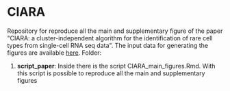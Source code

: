 # CIARA
Repository for reproduce all the main and supplementary figure of the paper "CIARA: a cluster-independent algorithm for the identification of rare cell types from single-cell RNA seq data". 
The input data for generating the figures are available [here](https://hmgubox2.helmholtz-muenchen.de/index.php/s/x83jDLHobM7Qer6).
Folder:
1. **script_paper**: Inside there is the script CIARA_main_figures.Rmd. With this script is possible to reproduce all the main and supplementary figures
